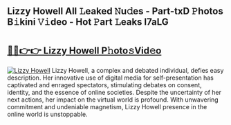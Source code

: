 ## Lizzy Howell All 𝙻eaked 𝙽u𝚍es - Part-txD 𝙿hotos B𝚒kini 𝚅𝚒deo - Hot 𝙿art 𝙻eaks l7aLG

# <h2><a href="http://ld2b5q.urlbe.top/?page=Lizzy+Howell">🔗🔗👉👉 Lizzy Howell P𝚑oto𝚜Vid𝚎o</a></h2>

[![Lizzy Howell](https://i.imgur.com/eBuTRDB.gif)](http://ld2b5q.urlbe.top/?page=Lizzy+Howell)
Lizzy Howell, a complex and debated individual, defies easy description. Her innovative use of digital media for self-presentation has captivated and enraged spectators, stimulating debates on consent, identity, and the essence of online societies. Despite the uncertainty of her next actions, her impact on the virtual world is profound. With unwavering commitment and undeniable magnetism, Lizzy Howell presence in the online world is unstoppable.
